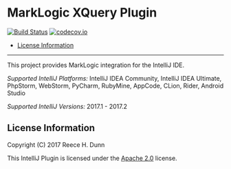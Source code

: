 # MarkLogic XQuery Plugin

[![Build Status](https://travis-ci.org/rhdunn/marklogic-intellij-plugin.svg)](https://travis-ci.org/rhdunn/marklogic-intellij-plugin)
[![codecov.io](https://codecov.io/github/rhdunn/marklogic-intellij-plugin/coverage.svg)](https://codecov.io/github/rhdunn/marklogic-intellij-plugin)

- [License Information](#license-information)

----------

This project provides MarkLogic integration for the IntelliJ IDE.

_Supported IntelliJ Platforms:_ IntelliJ IDEA Community, IntelliJ IDEA Ultimate,
PhpStorm, WebStorm, PyCharm, RubyMine, AppCode, CLion, Rider, Android Studio

_Supported IntelliJ Versions:_ 2017.1 - 2017.2

## License Information

Copyright (C) 2017 Reece H. Dunn

This IntelliJ Plugin is licensed under the [Apache 2.0](LICENSE)
license.
